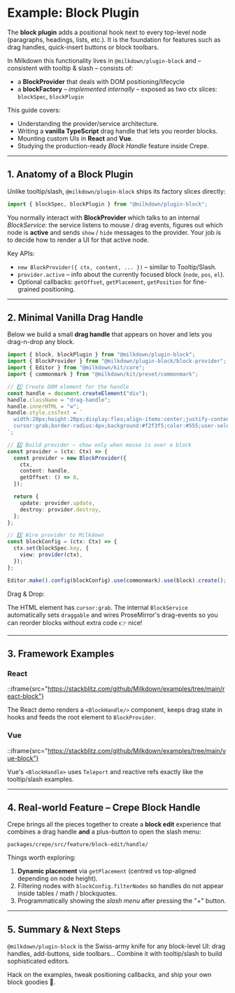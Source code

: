 # Example: Block Plugin

The **block plugin** adds a positional hook next to every top-level node (paragraphs, headings, lists, etc.).
It is the foundation for features such as drag handles, quick-insert buttons or block toolbars.

In Milkdown this functionality lives in `@milkdown/plugin-block` and – consistent with tooltip & slash – consists of:

- a **BlockProvider** that deals with DOM positioning/lifecycle
- a **blockFactory** – _implemented internally_ – exposed as two ctx slices: `blockSpec`, `blockPlugin`

This guide covers:

- Understanding the provider/service architecture.
- Writing a **vanilla TypeScript** drag handle that lets you reorder blocks.
- Mounting custom UIs in **React** and **Vue**.
- Studying the production-ready _Block Handle_ feature inside Crepe.

---

## 1. Anatomy of a Block Plugin

Unlike tooltip/slash, `@milkdown/plugin-block` ships its factory slices directly:

```ts
import { blockSpec, blockPlugin } from "@milkdown/plugin-block";
```

You normally interact with **BlockProvider** which talks to an internal _BlockService_: the service listens to mouse / drag events, figures out which node is **active** and sends `show` / `hide` messages to the provider.
Your job is to decide how to render a UI for that active node.

Key APIs:

- `new BlockProvider({ ctx, content, ... })` – similar to Tooltip/Slash.
- `provider.active` – info about the currently focused block (`node`, `pos`, `el`).
- Optional callbacks: `getOffset`, `getPlacement`, `getPosition` for fine-grained positioning.

---

## 2. Minimal Vanilla Drag Handle

Below we build a small **drag handle** that appears on hover and lets you drag-n-drop any block.

```ts
import { block, blockPlugin } from "@milkdown/plugin-block";
import { BlockProvider } from "@milkdown/plugin-block/block-provider"; // path depending on bundler
import { Editor } from "@milkdown/kit/core";
import { commonmark } from "@milkdown/kit/preset/commonmark";

// 1️⃣ Create DOM element for the handle
const handle = document.createElement("div");
handle.className = "drag-handle";
handle.innerHTML = "≡";
handle.style.cssText = `
  width:20px;height:20px;display:flex;align-items:center;justify-content:center;
  cursor:grab;border-radius:4px;background:#f2f3f5;color:#555;user-select:none;
`;

// 2️⃣ Build provider – show only when mouse is over a block
const provider = (ctx: Ctx) => {
  const provider = new BlockProvider({
    ctx,
    content: handle,
    getOffset: () => 8,
  });

  return {
    update: provider.update,
    destroy: provider.destroy,
  };
};

// 3️⃣ Wire provider to Milkdown
const blockConfig = (ctx: Ctx) => {
  ctx.set(blockSpec.key, {
    view: provider(ctx),
  });
};

Editor.make().config(blockConfig).use(commonmark).use(block).create();
```

Drag & Drop:

The HTML element has `cursor:grab`. The internal `BlockService` automatically sets `draggable` and wires ProseMirror's drag-events so you can reorder blocks without extra code 👉 nice!

---

## 3. Framework Examples

### React

::iframe{src="https://stackblitz.com/github/Milkdown/examples/tree/main/react-block"}

The React demo renders a `<BlockHandle/>` component, keeps drag state in hooks and feeds the root element to `BlockProvider`.

### Vue

::iframe{src="https://stackblitz.com/github/Milkdown/examples/tree/main/vue-block"}

Vue's `<BlockHandle>` uses `Teleport` and reactive refs exactly like the tooltip/slash examples.

---

## 4. Real-world Feature – Crepe Block Handle

Crepe brings all the pieces together to create a **block edit** experience that combines a drag handle **and** a plus-button to open the slash menu:

```text
packages/crepe/src/feature/block-edit/handle/
```

Things worth exploring:

1. **Dynamic placement** via `getPlacement` (centred vs top-aligned depending on node height).
2. Filtering nodes with `blockConfig.filterNodes` so handles do not appear inside tables / math / blockquotes.
3. Programmatically showing the _slash menu_ after pressing the "+" button.

---

## 5. Summary & Next Steps

`@milkdown/plugin-block` is the Swiss-army knife for any block-level UI: drag handles, add-buttons, side toolbars…
Combine it with tooltip/slash to build sophisticated editors.

Hack on the examples, tweak positioning callbacks, and ship your own block goodies 🚀.
